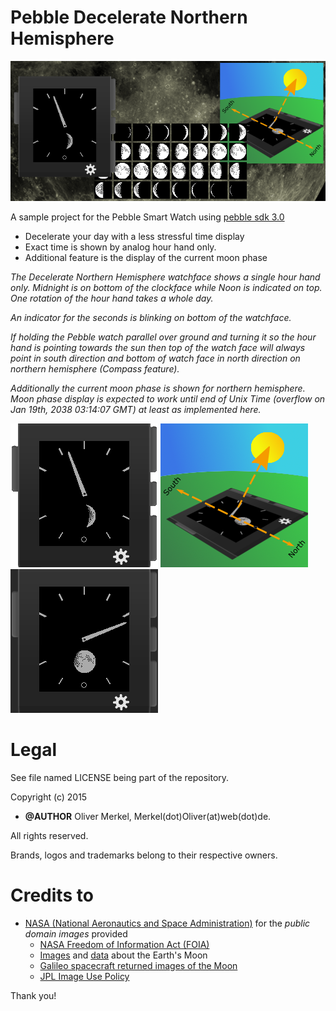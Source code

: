 Pebble Decelerate Northern Hemisphere
=====================================

![Marketing Banner](../res/decelerate720x320.png)

A sample project for the Pebble Smart Watch using [pebble sdk 3.0](https://developer.getpebble.com/sdk)

* Decelerate your day with a less stressful time display
* Exact time is shown by analog hour hand only.
* Additional feature is the display of the current moon phase

_The Decelerate Northern Hemisphere watchface shows a single hour hand only.
Midnight is on bottom of the clockface while Noon is indicated on top.
One rotation of the hour hand takes a whole day._

_An indicator for the seconds is blinking on bottom of the watchface._

_If holding the Pebble watch parallel over ground and turning it so the
hour hand is pointing towards the sun then top of the watch face will
always point in south direction and bottom of watch face in north
direction on northern hemisphere (Compass feature)._

_Additionally the current moon phase is shown for
northern hemisphere. Moon phase display is expected to work until end of
Unix Time (overflow on Jan 19th, 2038 03:14:07 GMT) at least as
implemented here._

![Watchface](../res/screenshot_watchface_1.png)
![Compass feature](../res/screenshot_compass_1.png)
![Just before full moon](../res/screenshot_watchface_2.png)

# Legal

See file named LICENSE being part of the repository.

Copyright (c) 2015

* __@AUTHOR__ Oliver Merkel, Merkel(dot)Oliver(at)web(dot)de.

All rights reserved.

Brands, logos and trademarks belong to their respective owners.

# Credits to

* [NASA (National Aeronautics and Space Administration)](http://www.nasa.gov) for the _public domain images_ provided
    * [NASA Freedom of Information Act (FOIA)](http://www.nasa.gov/FOIA/index.html)
    * [Images](http://moon.nasa.gov/images.cfm) and [data](http://www.nasa.gov/moon) about the Earth's Moon
    * [Galileo spacecraft returned images of the Moon](http://photojournal.jpl.nasa.gov/catalog/PIA00405)
    * [JPL Image Use Policy](http://www.jpl.nasa.gov/imagepolicy)

Thank you!
